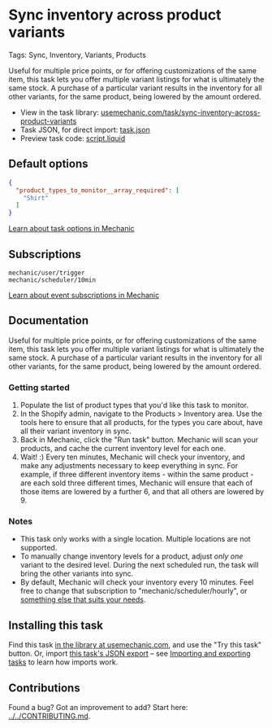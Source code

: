# Sync inventory across product variants

Tags: Sync, Inventory, Variants, Products

Useful for multiple price points, or for offering customizations of the same item, this task lets you offer multiple variant listings for what is ultimately the same stock. A purchase of a particular variant results in the inventory for all other variants, for the same product, being lowered by the amount ordered.

* View in the task library: [usemechanic.com/task/sync-inventory-across-product-variants](https://usemechanic.com/task/sync-inventory-across-product-variants)
* Task JSON, for direct import: [task.json](../../tasks/sync-inventory-across-product-variants.json)
* Preview task code: [script.liquid](./script.liquid)

## Default options

```json
{
  "product_types_to_monitor__array_required": [
    "Shirt"
  ]
}
```

[Learn about task options in Mechanic](https://docs.usemechanic.com/article/471-task-options)

## Subscriptions

```liquid
mechanic/user/trigger
mechanic/scheduler/10min
```

[Learn about event subscriptions in Mechanic](https://docs.usemechanic.com/article/408-subscriptions)

## Documentation

Useful for multiple price points, or for offering customizations of the same item, this task lets you offer multiple variant listings for what is ultimately the same stock. A purchase of a particular variant results in the inventory for all other variants, for the same product, being lowered by the amount ordered.

### Getting started

1. Populate the list of product types that you'd like this task to monitor.
2. In the Shopify admin, navigate to the Products > Inventory area. Use the tools here to ensure that all products, for the types you care about, have all their variant inventory in sync.
3. Back in Mechanic, click the "Run task" button. Mechanic will scan your products, and cache the current inventory level for each one.
4. Wait! :) Every ten minutes, Mechanic will check your inventory, and make any adjustments necessary to keep everything in sync. For example, if three different inventory items - within the same product - are each sold three different times, Mechanic will ensure that each of those items are lowered by a further 6, and that all others are lowered by 9.

### Notes

* This task only works with a single location. Multiple locations are not supported.
* To manually change inventory levels for a product, adjust _only one_ variant to the desired level. During the next scheduled run, the task will bring the other variants into sync.
* By default, Mechanic will check your inventory every 10 minutes. Feel free to change that subscription to "mechanic/scheduler/hourly", or [something else that suits your needs](https://help.usemechanic.com/events/all-event-topics#mechanic).

## Installing this task

Find this task [in the library at usemechanic.com](https://usemechanic.com/task/sync-inventory-across-product-variants), and use the "Try this task" button. Or, import [this task's JSON export](../../tasks/sync-inventory-across-product-variants.json) – see [Importing and exporting tasks](https://docs.usemechanic.com/article/505-importing-and-exporting-tasks) to learn how imports work.

## Contributions

Found a bug? Got an improvement to add? Start here: [../../CONTRIBUTING.md](../../CONTRIBUTING.md).
